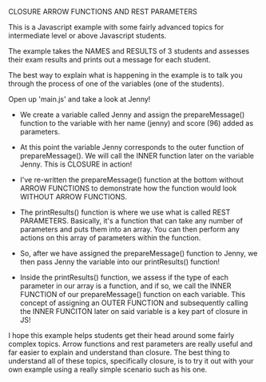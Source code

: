 CLOSURE ARROW FUNCTIONS AND REST PARAMETERS

This is a Javascript example with some fairly advanced topics for intermediate level or above Javascript students.

The example takes the NAMES and RESULTS of 3 students and assesses their exam results and prints out a message for each student.

The best way to explain what is happening in the example is to talk you through the process of one of the variables (one of the students).

Open up 'main.js' and take a look at Jenny!

- We create a variable called Jenny and assign the prepareMessage() function to the variable with her name (jenny) and score (96) added as parameters.
- At this point the variable Jenny corresponds to the outer function of prepareMessage().  We will call the INNER function later on the variable Jenny.  This is CLOSURE in action!
- I've re-written the prepareMessage() function at the bottom without ARROW FUNCTIONS to demonstrate how the function would look WITHOUT ARROW FUNCTIONS.
- The printResults() function is where we use what is called REST PARAMETERS. Basically, it's a function that can take any number of parameters and puts them into an array.  You can then perform any actions on this array of parameters within the function.

- So, after we have assigned the prepareMessage() function to Jenny, we then pass Jenny the variable into our printResults() function! 
- Inside the printResults() function, we assess if the type of each parameter in our array is a function, and if so, we call the INNER FUNCTION of our prepareMessage() function on each variable.  This concept of assigning an OUTER FUNCTION and subsequently calling the INNER FUNCITON later on said variable is a key part of closure in JS!

I hope this example helps students get their head around some fairly complex topics.
Arrow functions and rest parameters are really useful and far easier to explain and understand than closure.
The best thing to understand all of these topics, specifically closure, is to try it out with your own example using a really simple scenario such as his one.

